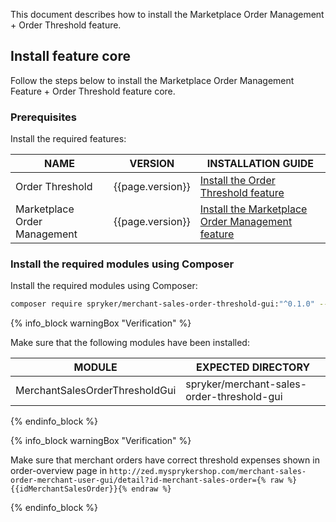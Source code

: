 

This document describes how to install the Marketplace Order Management + Order Threshold feature.

## Install feature core

Follow the steps below to install the Marketplace Order Management Feature + Order Threshold feature core.

### Prerequisites

Install the required features:

| NAME  | VERSION | INSTALLATION GUIDE |
| -------------- | --------- | -------------|
| Order Threshold | {{page.version}}  | [Install the Order Threshold feature](/docs/pbc/all/cart-and-checkout/latest/base-shop/install-and-upgrade/install-features/install-the-checkout-feature.html) |
| Marketplace Order Management | {{page.version}} | [Install the Marketplace Order Management feature](/docs/pbc/all/order-management-system/latest/marketplace/install-features/install-the-marketplace-order-management-feature.html) |

### Install the required modules using Composer

Install the required modules using Composer:

```bash
composer require spryker/merchant-sales-order-threshold-gui:"^0.1.0" --update-with-dependencies
```

{% info_block warningBox "Verification" %}

Make sure that the following modules have been installed:

| MODULE | EXPECTED DIRECTORY |
| ------------------ | -------------- |
| MerchantSalesOrderThresholdGui | spryker/merchant-sales-order-threshold-gui |

{% endinfo_block %}

{% info_block warningBox "Verification" %}

Make sure that merchant orders have correct threshold expenses shown in order-overview page in `http://zed.mysprykershop.com/merchant-sales-order-merchant-user-gui/detail?id-merchant-sales-order={% raw %}{{idMerchantSalesOrder}}{% endraw %}`

{% endinfo_block %}

